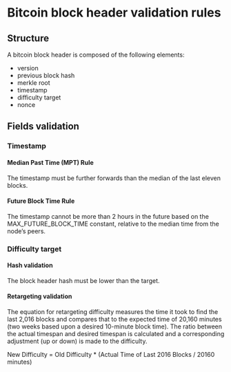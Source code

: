 # Bitcoin block header validation rules

## Structure

A bitcoin block header is composed of the following elements:
- version
- previous block hash
- merkle root
- timestamp
- difficulty target
- nonce

## Fields validation

### Timestamp

#### Median Past Time (MPT) Rule

The timestamp must be further forwards than the median of the last eleven blocks.

#### Future Block Time Rule

The timestamp cannot be more than 2 hours in the future based on the MAX_FUTURE_BLOCK_TIME constant, relative to the median time from the node’s peers. 

### Difficulty target

#### Hash validation

The block header hash must be lower than the target.

#### Retargeting validation

The equation for retargeting difficulty measures the time it took to find the last 2,016 blocks and compares that to the expected time of 20,160 minutes (two weeks based upon a desired 10-minute block time). The ratio between the actual timespan and desired timespan is calculated and a corresponding adjustment (up or down) is made to the difficulty. 

New Difficulty = Old Difficulty * (Actual Time of Last 2016 Blocks / 20160 minutes)